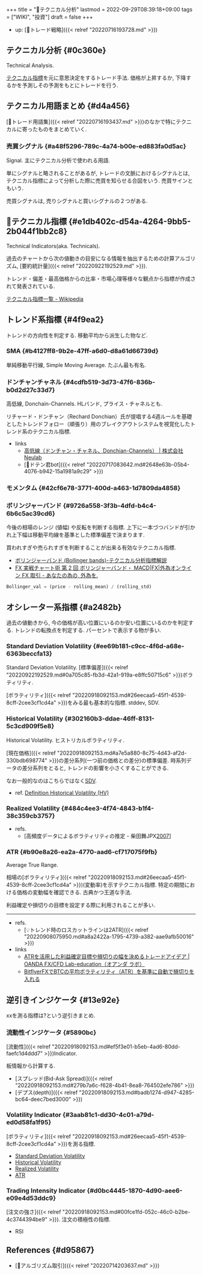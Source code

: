 +++
title = "📝テクニカル分析"
lastmod = 2022-09-29T08:39:18+09:00
tags = ["WIKI", "投資"]
draft = false
+++

-   up: [🔖トレード戦略]({{< relref "20220716193728.md" >}})


## テクニカル分析 {#0c360e}

Technical Analysis.

[テクニカル指標](#e1db402c-d54a-4264-9bb5-2b044f1bb2c8)を元に意思決定をするトレード手法. 価格が上昇するか, 下降するかを予測しその予測をもとにトレードを行う.


## テクニカル用語まとめ {#d4a456}

[📝トレード用語集]({{< relref "20220716193437.md" >}})のなかで特にテクニカルに寄ったものをまとめていく.


### 売買シグナル {#a48f5296-789c-4a74-b00e-ed883fa0d5ac}

Signal. 主にテクニカル分析で使われる用語.

単にシグナルと略されることがあるが, トレードの文脈におけるシグナルとは, テクニカル指標によって分析した際に売買を知らせる合図をいう. 売買サインともいう.

売買シグナルは, 売りシグナルと買いシグナルの２つがある.


## 📝テクニカル指標 {#e1db402c-d54a-4264-9bb5-2b044f1bb2c8}

Technical Indicators(aka. Technicals).

過去のチャートから次の値動きの目安になる情報を抽出するための計算アルゴリズム, [要約統計量]({{< relref "20220922192529.md" >}}).

トレンド・偏差・最高価格からの比率・市場心理等様々な観点から指標が作成されて発表されている.

[テクニカル指標一覧 - Wikipedia](http://ja.wikipedia.org/wiki/%E3%83%86%E3%82%AF%E3%83%8B%E3%82%AB%E3%83%AB%E6%8C%87%E6%A8%99%E4%B8%80%E8%A6%A7)


## トレンド系指標 {#4f9ea2}

トレンドの方向性を判定する. 移動平均から派生した物など.


### SMA {#b4127ff8-9b2e-47ff-a6d0-d8a61d66739d}

単純移動平行線, Simple Moving Average. たぶん最も有名.


### ドンチャンチャネル {#4cdfb519-3d73-47f6-836b-b0d2d27c33d7}

高低線, Donchain-Channels. HLバンド, プライス・チャネルとも.

リチャード・ドンチャン（Rechard Donchian）氏が提唱する4週ルールを基礎としたトレンドフォロー（順張り）用のブレイクアウトシステムを視覚化したトレンド系のテクニカル指標.

-   links
    -   [高低線（ドンチャン・チャネル、Donchian-Channels） | 株式会社Neulab](https://neulab.co.jp/technical-indicator/%E9%AB%98%E4%BD%8E%E7%B7%9A%EF%BC%88%E3%83%89%E3%83%B3%E3%83%81%E3%83%A3%E3%83%B3%E3%83%BB%E3%83%81%E3%83%A3%E3%83%8D%E3%83%AB%E3%80%81donchian-channels%EF%BC%89/)
    -   [📝ドテン君bot]({{< relref "20220717083642.md#2648e63b-05b4-4076-b942-15a1981a9c29" >}})


### モメンタム {#42cf6e78-3771-400d-a463-1d7809da4858}


### ボリンジャーバンド {#9726a558-3f3b-4dfd-b4c4-6b6c5ac39cd6}

今後の相場のレンジ (値幅) や反転を判断する指標. 上下に一本づつバンドが引かれ上下幅は移動平均線を基準とした標準偏差で決まります.

買われすぎや売られすぎを判断することが出来る有効なテクニカル指標.

-   [ボリンジャーバンド (Bollinger bands)-テクニカル分析指標解説](http://www.k3.dion.ne.jp/~forex/tc/bl.htm)
-   [FX 実戦チャート術 第 2 回 ボリンジャーバンド・ MACD|FX|外為オンライン  FX 取引 - あなたの為の, 外為を. ](http://www.gaitameonline.com/academy_chart02.jsp)

<!--listend-->

```python
Bollinger_val = (price - rolling_mean) / (rolling_std)
```


## オシレーター系指標 {#a2482b}

過去の値動きから, 今の価格が高い位置にいるのか安い位置にいるのかを判定する. トレンドの転換点を判定する. パーセントで表示する物が多い.


### Standard Deviation Volatility {#ee69b181-c9cc-4f6d-a68e-6363beccfa13}

Standard Deviation Volatility. [標準偏差]({{< relref "20220922192529.md#0a705c85-fb3d-42a1-919a-e8ffc50715c6" >}})ボラティリティ.

[ボラティリティ]({{< relref "20220918092153.md#26eecaa5-45f1-4539-8cff-2cee3cf1cd4a" >}})をみる最も基本的な指標. stddev, SDV.


### Historical Volatility {#302160b3-ddae-46ff-8131-5c3cd909f5e8}

Historical Volatility. ヒストリカルボラティリティ.

[現在価格]({{< relref "20220918092153.md#a7e5a880-8c75-4d43-af2d-330bdb698774" >}})の差分系列(一つ前の価格との差分)の標準偏差. 時系列データの差分系列をとると, トレンドの影響を小さくすることができる.

なお一般的なのはこちらではなく[SDV](#ee69b181-c9cc-4f6d-a68e-6363beccfa13).

-   ref. [Definition Historical Volatility (HV)](https://www.investopedia.com/terms/h/historicalvolatility.asp)


### Realized Volatility {#484c4ee3-4f74-4843-b1f4-38c359cb3757}

-   refs.
    -   [高頻度データによるボラティリティの推定 - 柴田舞JPX[2007](https://www.imes.boj.or.jp/research/papers/japanese/07-J-14.pdf)]


### ATR {#b90e8a26-ea2a-4770-aad6-cf717075f9fb}

Average True Range.

相場の[ボラティリティ]({{< relref "20220918092153.md#26eecaa5-45f1-4539-8cff-2cee3cf1cd4a" >}})(変動率)を示すテクニカル指標. 特定の期間における価格の変動幅を確認できる. 古典かつ王道な手法.

利益確定や損切りの目標を設定する際に利用されることが多い.

---

-   refs.
    -   [💡トレンド時のロスカットラインは2ATR]({{< relref "20220908075950.md#a8a2422a-1795-4739-a382-aae9afb50016" >}})
-   links
    -   [ATRを活用した利益確定目標や損切りの幅を決めるトレードアイデア | OANDA FX/CFD Lab-education（オアンダ ラボ）](https://www.oanda.jp/lab-education/technical_analysis/dow-theory/atr_targets/)
    -   [BitflyerFXでBTCの平均ボラティリティ（ATR）を基準に自動で損切りを入れる](https://ryota-trade.com/?p=2766)


## 逆引きインジケータ {#13e92e}

xxを測る指標は?という逆引きまとめ.


### 流動性インジケータ {#5890bc}

[流動性]({{< relref "20220918092153.md#ef5f3e01-b5eb-4ad6-80dd-faefc1d4ddd7" >}})Indicator.

板情報から計算する.

-   [スプレッド(Bid-Ask Spread)]({{< relref "20220918092153.md#279b7a6c-f628-4b41-8ea8-764502efe786" >}})
-   [デプス(depth)]({{< relref "20220918092153.md#badb1274-d947-4285-bc64-deec7bed3000" >}})


### Volatility Indicator {#3aab81c1-dd30-4c01-a79d-ed0d58fa1f95}

[ボラティリティ]({{< relref "20220918092153.md#26eecaa5-45f1-4539-8cff-2cee3cf1cd4a" >}})を測る指標.

-   [Standard Deviation Volatility](#ee69b181-c9cc-4f6d-a68e-6363beccfa13)
-   [Historical Volatility](#302160b3-ddae-46ff-8131-5c3cd909f5e8)
-   [Realized Volatility](#484c4ee3-4f74-4843-b1f4-38c359cb3757)
-   [ATR](#b90e8a26-ea2a-4770-aad6-cf717075f9fb)


### Trading Intensity Indicator {#d0bc4445-1870-4d90-aee6-e09e4d53ddc9}

[注文の強さ]({{< relref "20220918092153.md#00fce1fd-052c-46c0-b2be-4c3744394be9" >}}). 注文の積極性の指標.

-   RSI


## References {#d95867}

-   [📝アルゴリズム取引]({{< relref "20220714203637.md" >}})
